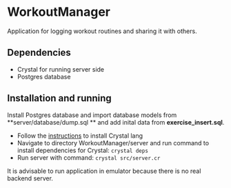 # WorkoutManager

Application for logging workout routines and sharing it with others.

## Dependencies

- Crystal for running server side
- Postgres database

## Installation and running
Install Postgres database and import database models from **server/database/dump.sql ** and add inital data from **exercise_insert.sql**.

- Follow the [instructions](https://crystal-lang.org/docs/installation/) to install Crystal lang
- Navigate to directory WorkoutManager/server and run command to install dependencies for Crystal:
 ```crystal deps ```
- Run server with command:
```crystal src/server.cr```

It is advisable to run application in emulator because there is no real backend server. 
